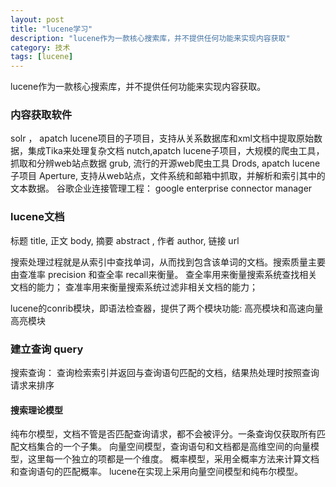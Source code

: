 ```yaml
---
layout: post
title: "lucene学习"
description: "lucene作为一款核心搜索库，并不提供任何功能来实现内容获取"
category: 技术
tags: [lucene]
---
```


lucene作为一款核心搜索库，并不提供任何功能来实现内容获取。

### 内容获取软件

solr ， apatch lucene项目的子项目，支持从关系数据库和xml文档中提取原始数据，集成Tika来处理复杂文档
nutch,apatch lucene子项目，大规模的爬虫工具，抓取和分辨web站点数据
grub, 流行的开源web爬虫工具
Drods, apatch lucene子项目
Aperture, 支持从web站点，文件系统和邮箱中抓取，并解析和索引其中的文本数据。
谷歌企业连接管理工程： google enterprise connector manager

### lucene文档

标题 title, 正文 body, 摘要 abstract , 作者 author, 链接 url

搜索处理过程就是从索引中查找单词，从而找到包含该单词的文档。搜索质量主要由查准率 precision 和查全率 recall来衡量。
查全率用来衡量搜索系统查找相关文档的能力；
查准率用来衡量搜索系统过滤非相关文档的能力；

lucene的conrib模块，即语法检查器，提供了两个模块功能: 高亮模块和高速向量高亮模块

### 建立查询 query

搜索查询： 查询检索索引并返回与查询语句匹配的文档，结果热处理时按照查询请求来排序

#### 搜索理论模型

纯布尔模型，文档不管是否匹配查询请求，都不会被评分。一条查询仅获取所有匹配文档集合的一个子集。
向量空间模型，查询语句和文档都是高维空间的向量模型，这里每一个独立的项都是一个维度。
概率模型，采用全概率方法来计算文档和查询语句的匹配概率。
lucene在实现上采用向量空间模型和纯布尔模型。